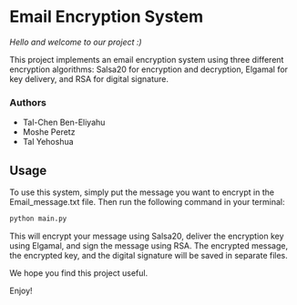 # Email Encryption System

_Hello and welcome to our project :)_

This project implements an email encryption system using three different encryption algorithms: Salsa20 for encryption and decryption, Elgamal for key delivery, and RSA for digital signature.

### Authors
- Tal-Chen Ben-Eliyahu
- Moshe Peretz
- Tal Yehoshua

## Usage
To use this system, simply put the message you want to encrypt in the Email_message.txt file. Then run the following command in your terminal:

```python
python main.py
```

This will encrypt your message using Salsa20, deliver the encryption key using Elgamal, and sign the message using RSA. The encrypted message, the encrypted key, and the digital signature will be saved in separate files.

We hope you find this project useful. 

Enjoy!

